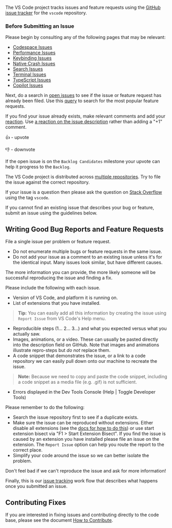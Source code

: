 The VS Code project tracks issues and feature requests using the [GitHub issue tracker](https://github.com/microsoft/vscode/issues) for the `vscode` repository. 


### Before Submitting an Issue
Please begin by consulting any of the following pages that may be relevant:
  * [Codespace Issues](https://docs.github.com/en/codespaces/troubleshooting)
  * [Performance Issues](Performance-Issues)
  * [Keybinding Issues](Keybinding-Issues)
  * [Native Crash Issues](Native-Crash-Issues)
  * [Search Issues](Search-Issues)
  * [Terminal Issues](Terminal-Issues)
  * [TypeScript Issues](TypeScript-Issues)
  * [Copilot Issues](Copilot-Issues)

Next, do a search in [open issues](https://github.com/Microsoft/vscode/issues) to see if the issue or feature request has already been filed. Use this [query](https://github.com/Microsoft/vscode/issues?q=is%3Aopen+is%3Aissue+label%3Afeature-request+sort%3Areactions-%2B1-desc) to search for the most popular feature requests.

If you find your issue already exists, make relevant comments and add your [reaction](https://github.com/blog/2119-add-reactions-to-pull-requests-issues-and-comments). Use [a reaction on the issue description](Issues-Triaging#up-voting-a-feature-request) rather than adding a "+1" comment.

👍 - upvote

👎 - downvote

If the open issue is on the `Backlog Candidates` milestone your upvote can help it progress to the `Backlog`.

The VS Code project is distributed across [multiple repositories](https://github.com/Microsoft/vscode/wiki/Related-Projects). Try to file the issue against the correct repository.

If your issue is a question then please ask the question on [Stack Overflow](https://stackoverflow.com/questions/tagged/vscode) using the tag `vscode`.

If you cannot find an existing issue that describes your bug or feature, submit an issue using the guidelines below.

## Writing Good Bug Reports and Feature Requests

File a single issue per problem or feature request.

* Do not enumerate multiple bugs or feature requests in the same issue.
* Do not add your issue as a comment to an existing issue unless it's for the identical input. Many issues look similar, but have different causes.

The more information you can provide, the more likely someone will be successful reproducing the issue and finding a fix. 

Please include the following with each issue. 

* Version of VS Code, and platform it is running on.
* List of extensions that you have installed. 

> **Tip:** You can easily add all this information by creating the issue using `Report Issue` from VS Code's Help menu. 

* Reproducible steps (1... 2... 3...) and what you expected versus what you actually saw. 
* Images, animations, or a video. These can usually be pasted directly into the description field on GitHub. Note that images and animations illustrate repro-steps but *do not* replace them.
* A code snippet that demonstrates the issue, or a link to a code repository we can easily pull down onto our machine to recreate the issue. 

> **Note:** Because we need to copy and paste the code snippet, including a code snippet as a media file (e.g. .gif) is not sufficient. 

* Errors displayed in the Dev Tools Console (Help | Toggle Developer Tools)

Please remember to do the following:

* Search the issue repository first to see if a duplicate exists. 
* Make sure the issue can be reproduced without extensions. Either disable all extensions (see the [docs for how to do this](https://code.visualstudio.com/docs/editor/extension-gallery#_disable-an-extension)) or use start extension bisect via "F1 > Start Extension Bisect". If you find the issue is caused by an extension you have installed please file an issue on the extension. The `Report Issue` option can help you route the report to the correct place.
* Simplify your code around the issue so we can better isolate the problem. 

Don't feel bad if we can't reproduce the issue and ask for more information!

Finally, this is our [issue tracking](https://github.com/Microsoft/vscode/wiki/Issue-Tracking) work flow that describes what happens once you submitted an issue.

## Contributing Fixes
If you are interested in fixing issues and contributing directly to the code base,
please see the document [How to Contribute](https://github.com/Microsoft/vscode/wiki/How-to-Contribute).
